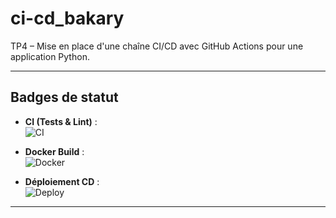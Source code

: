 # ci-cd_bakary

TP4 – Mise en place d'une chaîne CI/CD avec GitHub Actions pour une application Python.

---

## Badges de statut

- **CI (Tests & Lint)** :  
![CI](https://github.com/Bakary923/ci-cd_bakary/actions/workflows/ci.yml/badge.svg)

- **Docker Build** :  
![Docker](https://github.com/Bakary923/ci-cd_bakary/actions/workflows/docker.yml/badge.svg)

- **Déploiement CD** :  
![Deploy](https://github.com/Bakary923/ci-cd_bakary/actions/workflows/deploy.yml/badge.svg)

---

